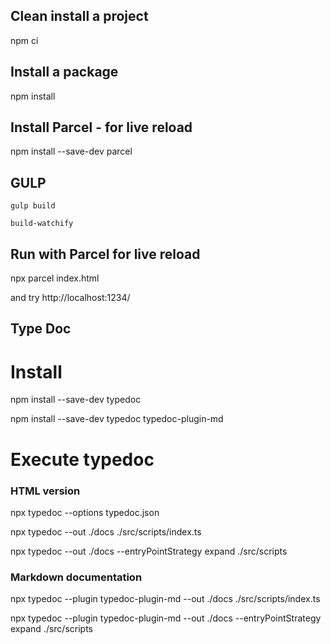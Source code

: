 ## Clean install a project

npm ci

## Install a package

npm install

## Install Parcel - for live reload

npm install --save-dev parcel

## GULP

`gulp build`

`build-watchify`

## Run with Parcel for live reload

npx parcel index.html

and try http://localhost:1234/

## Type Doc

# Install

npm install --save-dev typedoc

npm install --save-dev typedoc typedoc-plugin-md

# Execute typedoc

### HTML version

npx typedoc --options typedoc.json

npx typedoc --out ./docs ./src/scripts/index.ts

npx typedoc --out ./docs --entryPointStrategy expand ./src/scripts

### Markdown documentation

npx typedoc --plugin typedoc-plugin-md --out ./docs ./src/scripts/index.ts

npx typedoc --plugin typedoc-plugin-md --out ./docs --entryPointStrategy expand ./src/scripts
